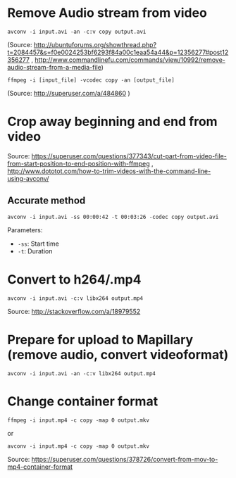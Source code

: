 # Remove Audio stream from video

    avconv -i input.avi -an -c:v copy output.avi

(Source: http://ubuntuforums.org/showthread.php?t=2084457&s=f0e0024253bf6293f84a00c1eaa54a44&p=12356277#post12356277 , http://www.commandlinefu.com/commands/view/10992/remove-audio-stream-from-a-media-file)

    ffmpeg -i [input_file] -vcodec copy -an [output_file]

(Source: http://superuser.com/a/484860 )

# Crop away beginning and end from video

Source: https://superuser.com/questions/377343/cut-part-from-video-file-from-start-position-to-end-position-with-ffmpeg , http://www.dototot.com/how-to-trim-videos-with-the-command-line-using-avconv/

## Accurate method

    avconv -i input.avi -ss 00:00:42 -t 00:03:26 -codec copy output.avi 

Parameters:

- `-ss`: Start time
- `-t`: Duration

# Convert to h264/.mp4

    avconv -i input.avi -c:v libx264 output.mp4

Source: http://stackoverflow.com/a/18979552

# Prepare for upload to Mapillary (remove audio, convert videoformat)

    avconv -i input.avi -an -c:v libx264 output.mp4

# Change container format

    ffmpeg -i input.mp4 -c copy -map 0 output.mkv

or

    avconv -i input.mp4 -c copy -map 0 output.mkv

Source: https://superuser.com/questions/378726/convert-from-mov-to-mp4-container-format
